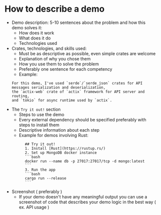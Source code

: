 # How to describe a demo

- Demo description: 5-10 sentences about the problem and how this demo solves it:
  - How does it work 
  - What does it do 
  - Technologies used
- Crates, technologies, and skills used:
  - Must be as descriptive as possible, even simple crates are welcome
  - Explanation of why you chose them
  - How you use them to solve the problem
  - Preferably one sentence for each competency
  - Example:
  ```
  For this demo, I've used `serde`/`serde_json` crates for API messages serialization and deserialization,
  the `actix-web` crate of `actix` framework for API server and routing,
  and `tokio` for async runtime used by `actix`. 
  ```
- The `Try it out!` section
  - Steps to use the demo
  - Every external dependency should be specified preferably with steps to install them
  - Descriptive information about each step
  - Example for demos involving Rust:
  ```
        ## Try it out!
        1. Install [Rust](https://rustup.rs/)
        2. Set up MongoDB docker instance
        ```bash
        docker run --name db -p 27017:27017/tcp -d mongo:latest
        ```
        3. Run the app
        ```bash
        cargo run --release
        ```
  ```
- Screenshot ( preferably )
  - If your demo doesn't have any meaningful output you can use a screenshot of code that describes your demo logic in the best way ( ex. API usage )
